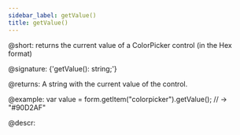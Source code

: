 ```yaml
---
sidebar_label: getValue()
title: getValue()
---          
```


@short: returns the current value of a ColorPicker control (in the Hex format)

@signature: {'getValue(): string;'}

@returns:
A string with the current value of the control.

@example:
var value = form.getItem("colorpicker").getValue();
// -> "#90D2AF"

@descr:
